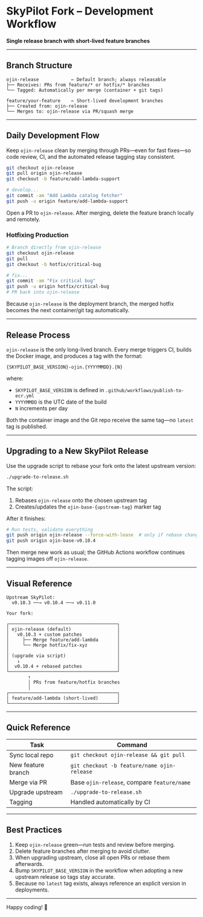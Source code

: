# SkyPilot Fork – Development Workflow

**Single release branch with short-lived feature branches**

---

## Branch Structure

```
ojin-release            ← Default branch; always releasable
├── Receives: PRs from feature/* or hotfix/* branches
└── Tagged: Automatically per merge (container + git tags)

feature/your-feature    ← Short-lived development branches
├── Created from: ojin-release
└── Merges to: ojin-release via PR/squash merge
```

---

## Daily Development Flow

Keep `ojin-release` clean by merging through PRs—even for fast fixes—so code review, CI, and the automated release tagging stay consistent.

```bash
git checkout ojin-release
git pull origin ojin-release
git checkout -b feature/add-lambda-support

# develop...
git commit -am "Add Lambda catalog fetcher"
git push -u origin feature/add-lambda-support
```

Open a PR to `ojin-release`. After merging, delete the feature branch locally and remotely.

### Hotfixing Production

```bash
# Branch directly from ojin-release
git checkout ojin-release
git pull
git checkout -b hotfix/critical-bug

# fix...
git commit -am "Fix critical bug"
git push -u origin hotfix/critical-bug
# PR back into ojin-release
```

Because `ojin-release` is the deployment branch, the merged hotfix becomes the next container/git tag automatically.

---

## Release Process

`ojin-release` is the only long-lived branch. Every merge triggers CI, builds the Docker image, and produces a tag with the format:

```
{SKYPILOT_BASE_VERSION}-ojin.{YYYYMMDD}.{N}
```

where:

- `SKYPILOT_BASE_VERSION` is defined in `.github/workflows/publish-to-ecr.yml`
- `YYYYMMDD` is the UTC date of the build
- `N` increments per day

Both the container image and the Git repo receive the same tag—no `latest` tag is published.

---

## Upgrading to a New SkyPilot Release

Use the upgrade script to rebase your fork onto the latest upstream version:

```bash
./upgrade-to-release.sh
```

The script:

1. Rebases `ojin-release` onto the chosen upstream tag
2. Creates/updates the `ojin-base-{upstream-tag}` marker tag

After it finishes:

```bash
# Run tests, validate everything
git push origin ojin-release --force-with-lease  # only if rebase changes history
git push origin ojin-base-v0.10.4
```

Then merge new work as usual; the GitHub Actions workflow continues tagging images off `ojin-release`.

---

## Visual Reference

```
Upstream SkyPilot:
  v0.10.3 ──→ v0.10.4 ──→ v0.11.0

Your fork:

┌────────────────────────────────────────┐
│ ojin-release (default)                 │
│   v0.10.3 + custom patches             │
│     ├── Merge feature/add-lambda       │
│     └── Merge hotfix/fix-xyz           │
│                                        │
│ (upgrade via script)                   │
│   ↓                                    │
│  v0.10.4 + rebased patches             │
└────────────────────────────────────────┘
        ↑
        │ PRs from feature/hotfix branches
        │
┌────────────────────────────────────────┐
│ feature/add-lambda (short-lived)       │
└────────────────────────────────────────┘
```

---

## Quick Reference

| Task                  | Command |
|-----------------------|---------|
| Sync local repo       | `git checkout ojin-release && git pull` |
| New feature branch    | `git checkout -b feature/name ojin-release` |
| Merge via PR          | Base `ojin-release`, compare `feature/name` |
| Upgrade upstream      | `./upgrade-to-release.sh` |
| Tagging               | Handled automatically by CI |

---

## Best Practices

1. Keep `ojin-release` green—run tests and review before merging.
2. Delete feature branches after merging to avoid clutter.
3. When upgrading upstream, close all open PRs or rebase them afterwards.
4. Bump `SKYPILOT_BASE_VERSION` in the workflow when adopting a new upstream release so tags stay accurate.
5. Because no `latest` tag exists, always reference an explicit version in deployments.

---

Happy coding! 🚀
